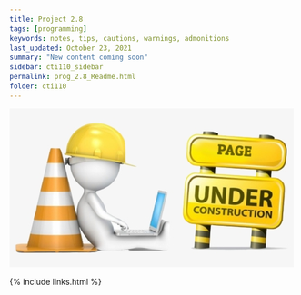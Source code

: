 ```yaml
---
title: Project 2.8
tags: [programming]
keywords: notes, tips, cautions, warnings, admonitions
last_updated: October 23, 2021
summary: "New content coming soon"
sidebar: cti110_sidebar
permalink: prog_2.8_Readme.html
folder: cti110
---
```


![under construction](../../images/new-content-coming-soon-web-page-is-under.png)

{% include links.html %}

